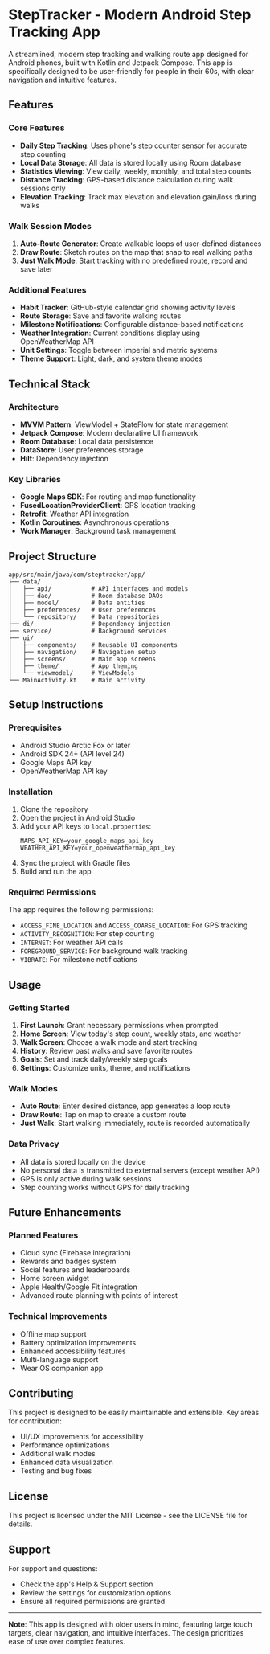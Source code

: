 # StepTracker - Modern Android Step Tracking App

A streamlined, modern step tracking and walking route app designed for Android phones, built with Kotlin and Jetpack Compose. This app is specifically designed to be user-friendly for people in their 60s, with clear navigation and intuitive features.

## Features

### Core Features

- **Daily Step Tracking**: Uses phone's step counter sensor for accurate step counting
- **Local Data Storage**: All data is stored locally using Room database
- **Statistics Viewing**: View daily, weekly, monthly, and total step counts
- **Distance Tracking**: GPS-based distance calculation during walk sessions only
- **Elevation Tracking**: Track max elevation and elevation gain/loss during walks

### Walk Session Modes

1. **Auto-Route Generator**: Create walkable loops of user-defined distances
2. **Draw Route**: Sketch routes on the map that snap to real walking paths
3. **Just Walk Mode**: Start tracking with no predefined route, record and save later

### Additional Features

- **Habit Tracker**: GitHub-style calendar grid showing activity levels
- **Route Storage**: Save and favorite walking routes
- **Milestone Notifications**: Configurable distance-based notifications
- **Weather Integration**: Current conditions display using OpenWeatherMap API
- **Unit Settings**: Toggle between imperial and metric systems
- **Theme Support**: Light, dark, and system theme modes

## Technical Stack

### Architecture

- **MVVM Pattern**: ViewModel + StateFlow for state management
- **Jetpack Compose**: Modern declarative UI framework
- **Room Database**: Local data persistence
- **DataStore**: User preferences storage
- **Hilt**: Dependency injection

### Key Libraries

- **Google Maps SDK**: For routing and map functionality
- **FusedLocationProviderClient**: GPS location tracking
- **Retrofit**: Weather API integration
- **Kotlin Coroutines**: Asynchronous operations
- **Work Manager**: Background task management

## Project Structure

```
app/src/main/java/com/steptracker/app/
├── data/
│   ├── api/           # API interfaces and models
│   ├── dao/           # Room database DAOs
│   ├── model/         # Data entities
│   ├── preferences/   # User preferences
│   └── repository/    # Data repositories
├── di/                # Dependency injection
├── service/           # Background services
├── ui/
│   ├── components/    # Reusable UI components
│   ├── navigation/    # Navigation setup
│   ├── screens/       # Main app screens
│   ├── theme/         # App theming
│   └── viewmodel/     # ViewModels
└── MainActivity.kt    # Main activity
```

## Setup Instructions

### Prerequisites

- Android Studio Arctic Fox or later
- Android SDK 24+ (API level 24)
- Google Maps API key
- OpenWeatherMap API key

### Installation

1. Clone the repository
2. Open the project in Android Studio
3. Add your API keys to `local.properties`:
   ```
   MAPS_API_KEY=your_google_maps_api_key
   WEATHER_API_KEY=your_openweathermap_api_key
   ```
4. Sync the project with Gradle files
5. Build and run the app

### Required Permissions

The app requires the following permissions:

- `ACCESS_FINE_LOCATION` and `ACCESS_COARSE_LOCATION`: For GPS tracking
- `ACTIVITY_RECOGNITION`: For step counting
- `INTERNET`: For weather API calls
- `FOREGROUND_SERVICE`: For background walk tracking
- `VIBRATE`: For milestone notifications

## Usage

### Getting Started

1. **First Launch**: Grant necessary permissions when prompted
2. **Home Screen**: View today's step count, weekly stats, and weather
3. **Walk Screen**: Choose a walk mode and start tracking
4. **History**: Review past walks and save favorite routes
5. **Goals**: Set and track daily/weekly step goals
6. **Settings**: Customize units, theme, and notifications

### Walk Modes

- **Auto Route**: Enter desired distance, app generates a loop route
- **Draw Route**: Tap on map to create a custom route
- **Just Walk**: Start walking immediately, route is recorded automatically

### Data Privacy

- All data is stored locally on the device
- No personal data is transmitted to external servers (except weather API)
- GPS is only active during walk sessions
- Step counting works without GPS for daily tracking

## Future Enhancements

### Planned Features

- Cloud sync (Firebase integration)
- Rewards and badges system
- Social features and leaderboards
- Home screen widget
- Apple Health/Google Fit integration
- Advanced route planning with points of interest

### Technical Improvements

- Offline map support
- Battery optimization improvements
- Enhanced accessibility features
- Multi-language support
- Wear OS companion app

## Contributing

This project is designed to be easily maintainable and extensible. Key areas for contribution:

- UI/UX improvements for accessibility
- Performance optimizations
- Additional walk modes
- Enhanced data visualization
- Testing and bug fixes

## License

This project is licensed under the MIT License - see the LICENSE file for details.

## Support

For support and questions:

- Check the app's Help & Support section
- Review the settings for customization options
- Ensure all required permissions are granted

---

**Note**: This app is designed with older users in mind, featuring large touch targets, clear navigation, and intuitive interfaces. The design prioritizes ease of use over complex features.
